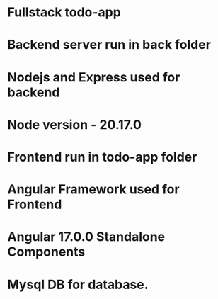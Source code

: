 # Fullstack todo-app

# Backend server run in back folder
# Nodejs and Express used for backend
# Node version - 20.17.0

# Frontend run in todo-app folder
# Angular Framework used for Frontend
# Angular 17.0.0 Standalone Components

# Mysql DB for database.